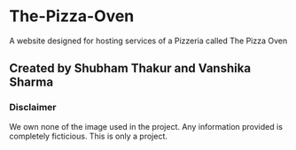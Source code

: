 # The-Pizza-Oven
A website designed for hosting services of a Pizzeria called The Pizza Oven

## Created by Shubham Thakur and Vanshika Sharma

### Disclaimer
We own none of the image used in the project. Any information provided is completely ficticious. This is only a project.
